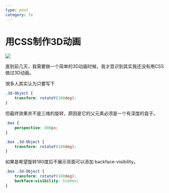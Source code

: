 ```yaml
---
type: post
category: fe
---
```

# 用CSS制作3D动画

![](http://ww1.sinaimg.cn/large/89d0a2e1ly1fqi1sjijteg20np0dce82.gif)

直到前几天，我需要做一个简单的3D动画时候，我才意识到其实我还没有用CSS做过3D动画。

很多人其实认为只要写下

```css
.3d-Object {
    transform: rotateY(180deg);
}
```

但最终效果并不是三维的旋转，原因是它的父元素必须是一个有深度的盒子。

```css
.box {
    perspective: 800px;
}

.box .3d-Object {
    transform: rotateY(180deg);
}
```

如果是希望旋转180度后不展示背面可以添加 backface-visibility。

```css
.box .3d-Object {
    transform: rotateY(180deg);
    backface-visibility: hidden;
}
```
